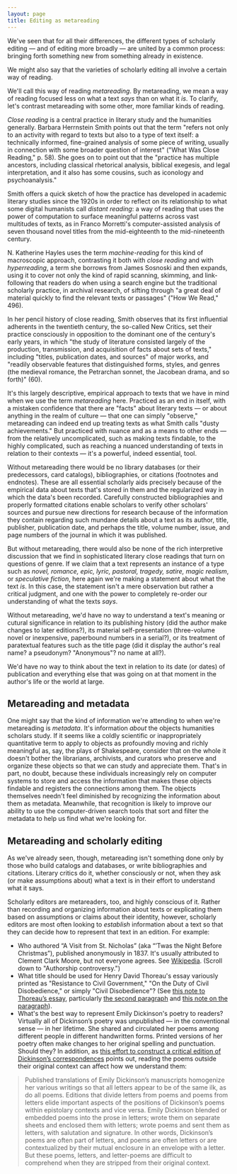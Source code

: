 ```yaml
---
layout: page
title: Editing as metareading
---
```


We've seen that for all their differences, the different types of scholarly editing — and of editing more broadly — are united by a common process: bringing forth something new from something already in existence.

We might also say that the varieties of scholarly editing all involve a certain way of reading.

We'll call this way of reading *metareading*. By metareading, we mean a way of reading focused less on what a text _says_ than on what it _is_. To clarify, let's contrast metareading with some other, more familiar kinds of reading.

*Close reading* is a central practice in literary study and the humanities generally. Barbara Herrnstein Smith points out that the term "refers not only to an activity with regard to texts but also to a type of text itself: a technically informed, fine-grained analysis of some piece of writing, usually in connection with some broader question of interest" ("What Was Close Reading," p. 58). She goes on to point out that the "practice has multiple ancestors, including classical rhetorical analysis, biblical exegesis, and legal interpretation, and it also has some cousins, such as iconology and psychoanalysis." 

Smith offers a quick sketch of how the practice has developed in academic literary studies since the 1920s in order to reflect on its relationship to what some digital humanists call *distant reading*: a way of reading that uses the power of computation to surface meaningful patterns across vast multitudes of texts, as in Franco Morretti's computer-assisted analysis of seven thousand novel titles from the mid-eighteenth to the mid-nineteenth century.

N. Katherine Hayles uses the term *machine-reading* for this kind of macroscopic approach, contrasting it both with *close reading* and with *hyperreading*, a term she borrows from James Sosnoski and then expands, using it to cover not only the kind of rapid scanning, skimming, and link-following that readers do when using a search engine but the traditional scholarly practice, in archival research, of sifting through "a great deal of material quickly to find the relevant texts or passages" ("How We Read," 496). 

In her pencil history of close reading, Smith observes that its first influential adherents in the twentieth century, the so-called New Critics, set their practice consciously in opposition to the dominant one of the century's early years, in which "the study of literature consisted largely of the production, transmission, and acquisition of facts about sets of texts," including "titles, publication dates, and sources" of major works, and "readily observable features that distinguished forms, styles, and genres (the medieval romance, the Petrarchan sonnet, the Jacobean drama, and so forth)" (60). 

It's this largely descriptive, empirical approach to texts that we have in mind when we use the term *metareading* here. Practiced as an end in itself, with a mistaken confidence that there are "facts" about literary texts — or about anything in the realm of culture — that one can simply "observe," metareading can indeed end up treating texts as what Smith calls "dusty achievements." But practiced with nuance and as a means to other ends — from the relatively uncomplicated, such as making texts findable, to the highly complicated, such as reaching a nuanced understanding of texts in relation to their contexts — it's a powerful, indeed essential, tool.

Without metareading there would be no library databases (or their predecessors, card catalogs), bibliographies, or citations (footnotes and endnotes). These are all essential scholarly aids precisely because of the empirical data about texts that's stored in them and the regularized way in which the data's been recorded. Carefully constructed bibliographies and properly formatted citations enable scholars to verify other scholars' sources and pursue new directions for research because of the information they contain regarding such mundane details about a text as its author, title, publisher, publication date, and perhaps the title, volume number, issue, and page numbers of the journal in which it was published.

But without metareading, there would also be none of the rich interpretive discussion that we find in sophisticated literary close readings that turn on questions of genre. If we claim that a text represents an instance of a type such as *novel, romance, epic, lyric, pastoral, tragedy, satire, magic realism*, or *speculative fiction*, here again we're making a statement about what the text *is*. In this case, the statement isn't a mere observation but rather a critical judgment, and one with the power to completely re-order our understanding of what the texts *says*. 

Without metareading, we'd have no way to understand a text's meaning or cutural significance in relation to its publishing history (did the author make changes to later editions?), its material self-presentation (three-volume novel or inexpensive, paperbound numbers in a serial?), or its treatment of paratextual features such as the title page (did it display the author's real name? a pseudonym? "Anonymous"? no name at all?).

We'd have no way to think about the text in relation to its date (or dates) of publication and everything else that was going on at that moment in the author's life or the world at large. 

## Metareading and metadata

One might say that the kind of information we're attending to when we're metareading is *metadata*. It's information *about* the objects humanities scholars study. If it seems like a coldly scientific or inappropriately quantitative term to apply to objects as profoundly moving and richly meaningful as, say, the plays of Shakespeare, consider that on the whole it doesn't bother the librarians, archivists, and curators who preserve and organize these objects so that we can study and appreciate them. That's in part, no doubt, because these individuals increasingly rely on computer systems to store and access the information that makes these objects findable and registers the connections among them. The objects themselves needn't feel diminished by recognizing the information about them as metadata. Meanwhile, that recognition is likely to improve our ability to use the computer-driven search tools that sort and filter the metadata to help us find what we're looking for.

## Metareading and scholarly editing

As we've already seen, though, metareading isn't something done only by those who build catalogs and databases, or write bibliographies and citations. Literary critics do it, whether consciously or not, when they ask (or make assumptions about) what a text is in their effort to understand what it says. 

Scholarly editors are metareaders, too, and highly conscious of it. Rather than recording and organizing information about texts or explicating them based on assumptions or claims about their identity, however, scholarly editors are most often looking to *establish* information about a text so that they can decide how to represent that text in an edition. For example:

- Who authored “A Visit from St. Nicholas” (aka “’Twas the Night Before Christmas”), published anonymously in 1837. It's usually attributed to Clement Clark Moore, but not everyone agrees. See [Wikipedia](https://en.wikipedia.org/wiki/A_Visit_from_St._Nicholas). (Scroll down to "Authorship controversy.")
- What title should be used for Henry David Thoreau's essay variously printed as "Resistance to Civil Government," "On the Duty of Civil Disobedience," or simply "Civil Disobedience"? (See [this note to Thoreau’s essay](https://commons.digitalthoreau.org/civil/a-note-on-the-text/), particularly [the second paragraph](https://commons.digitalthoreau.org/civil/a-note-on-the-text/#pTtdosftoWGpafthieRPvWHDTPUPFietrtaaaphcHWRpoNCEWCDaOsslsvarWshtrtiu) and [this note on the paragraph](https://commons.digitalthoreau.org/civil/a-note-on-the-text/#comment-6)).
- What's the best way to represent Emily Dickinson's poetry to readers? Virtually all of Dickinson’s poetry was unpublished — in the conventional sense — in her lifetime. She shared and circulated her poems among different people in different handwritten forms. Printed versions of her poetry often make changes to her original spelling and punctuation. Should they? In addition, as [this effort to construct a critical edition of Dickinson’s correspondences](https://rotunda.upress.virginia.edu/edc/preface.xqy) points out, reading the poems outside their original context can affect how we understand them:

> Published translations of Emily Dickinson’s manuscripts homogenize her various writings so that all letters appear to be of the same ilk, as do all poems. Editions that divide letters from poems and poems from letters elide important aspects of the positions of Dickinson’s poems within epistolary contexts and vice versa. Emily Dickinson blended or embedded poems into the prose in letters; wrote them on separate sheets and enclosed them with letters; wrote poems and sent them as letters, with salutation and signature. In other words, Dickinson’s poems are often part of letters, and poems are often letters or are contextualized by their mutual enclosure in an envelope with a letter. But these poems, letters, and letter-poems are difficult to comprehend when they are stripped from their original context.